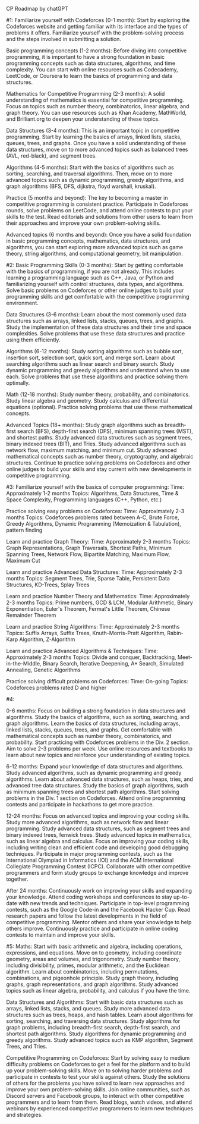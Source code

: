 CP Roadmap by chatGPT

#1:
Familiarize yourself with Codeforces (0-1 month): Start by exploring the Codeforces website and getting familiar with its interface and the types of problems it offers. Familiarize yourself with the problem-solving process and the steps involved in submitting a solution.

Basic programming concepts (1-2 months): Before diving into competitive programming, it is important to have a strong foundation in basic programming concepts such as data structures, algorithms, and time complexity. You can start with online resources such as Codecademy, LeetCode, or Coursera to learn the basics of programming and data structures.

Mathematics for Competitive Programming (2-3 months): A solid understanding of mathematics is essential for competitive programming. Focus on topics such as number theory, combinatorics, linear algebra, and graph theory. You can use resources such as Khan Academy, MathWorld, and Brilliant.org to deepen your understanding of these topics.

Data Structures (3-4 months): This is an important topic in competitive programming. Start by learning the basics of arrays, linked lists, stacks, queues, trees, and graphs. Once you have a solid understanding of these data structures, move on to more advanced topics such as balanced trees (AVL, red-black), and segment trees.

Algorithms (4-5 months): Start with the basics of algorithms such as sorting, searching, and traversal algorithms. Then, move on to more advanced topics such as dynamic programming, greedy algorithms, and graph algorithms (BFS, DFS, dijkstra, floyd warshall, kruskal).

Practice (5 months and beyond): The key to becoming a master in competitive programming is consistent practice. Participate in Codeforces rounds, solve problems on LeetCode, and attend online contests to put your skills to the test. Read editorials and solutions from other users to learn from their approaches and improve your own problem-solving skills.

Advanced topics (6 months and beyond): Once you have a solid foundation in basic programming concepts, mathematics, data structures, and algorithms, you can start exploring more advanced topics such as game theory, string algorithms, and computational geometry, bit manipulation.


#2:
Basic Programming Skills (0-3 months):
Start by getting comfortable with the basics of programming, if you are not already. This includes learning a programming language such as C++, Java, or Python and familiarizing yourself with control structures, data types, and algorithms.
Solve basic problems on Codeforces or other online judges to build your programming skills and get comfortable with the competitive programming environment.

Data Structures (3-6 months):
Learn about the most commonly used data structures such as arrays, linked lists, stacks, queues, trees, and graphs.
Study the implementation of these data structures and their time and space complexities.
Solve problems that use these data structures and practice using them efficiently.

Algorithms (6-12 months):
Study sorting algorithms such as bubble sort, insertion sort, selection sort, quick sort, and merge sort.
Learn about searching algorithms such as linear search and binary search.
Study dynamic programming and greedy algorithms and understand when to use each.
Solve problems that use these algorithms and practice solving them optimally.

Math (12-18 months):
Study number theory, probability, and combinatorics.
Study linear algebra and geometry.
Study calculus and differential equations (optional).
Practice solving problems that use these mathematical concepts.

Advanced Topics (18+ months):
Study graph algorithms such as breadth-first search (BFS), depth-first search (DFS), minimum spanning trees (MST), and shortest paths.
Study advanced data structures such as segment trees, binary indexed trees (BIT), and Tries.
Study advanced algorithms such as network flow, maximum matching, and minimum cut.
Study advanced mathematical concepts such as number theory, cryptography, and algebraic structures.
Continue to practice solving problems on Codeforces and other online judges to build your skills and stay current with new developments in competitive programming.


#3:
Familiarize yourself with the basics of computer programming:
Time: Approximately 1-2 months
Topics: Algorithms, Data Structures, Time & Space Complexity, Programming languages (C++, Python, etc.)

Practice solving easy problems on Codeforces:
Time: Approximately 2-3 months
Topics: Codeforces problems rated between A-C, Brute Force, Greedy Algorithms, Dynamic Programming (Memoization & Tabulation), pattern finding

Learn and practice Graph Theory:
Time: Approximately 2-3 months
Topics: Graph Representations, Graph Traversals, Shortest Paths, Minimum Spanning Trees, Network Flow, Bipartite Matching, Maximum Flow, Maximum Cut

Learn and practice Advanced Data Structures:
Time: Approximately 2-3 months
Topics: Segment Trees, Trie, Sparse Table, Persistent Data Structures, KD-Trees, Splay Trees

Learn and practice Number Theory and Mathematics:
Time: Approximately 2-3 months
Topics: Prime numbers, GCD & LCM, Modular Arithmetic, Binary Exponentiation, Euler's Theorem, Fermat's Little Theorem, Chinese Remainder Theorem

Learn and practice String Algorithms:
Time: Approximately 2-3 months
Topics: Suffix Arrays, Suffix Trees, Knuth-Morris-Pratt Algorithm, Rabin-Karp Algorithm, Z-Algorithm

Learn and practice Advanced Algorithms & Techniques:
Time: Approximately 2-3 months
Topics: Divide and conquer, Backtracking, Meet-in-the-Middle, Binary Search, Iterative Deepening, A* Search, Simulated Annealing, Genetic Algorithms

Practice solving difficult problems on Codeforces:
Time: On-going
Topics: Codeforces problems rated D and higher


#4:

0-6 months:
Focus on building a strong foundation in data structures and algorithms.
Study the basics of algorithms, such as sorting, searching, and graph algorithms.
Learn the basics of data structures, including arrays, linked lists, stacks, queues, trees, and graphs.
Get comfortable with mathematical concepts such as number theory, combinatorics, and probability.
Start practicing with Codeforces problems in the Div. 2 section. Aim to solve 2-3 problems per week.
Use online resources and textbooks to learn about new topics and reinforce your understanding of existing topics.

6-12 months:
Expand your knowledge of data structures and algorithms.
Study advanced algorithms, such as dynamic programming and greedy algorithms.
Learn about advanced data structures, such as heaps, tries, and advanced tree data structures.
Study the basics of graph algorithms, such as minimum spanning trees and shortest path algorithms.
Start solving problems in the Div. 1 section on Codeforces.
Attend online programming contests and participate in hackathons to get more practice.

12-24 months:
Focus on advanced topics and improving your coding skills.
Study more advanced algorithms, such as network flow and linear programming.
Study advanced data structures, such as segment trees and binary indexed trees, fenwick trees.
Study advanced topics in mathematics, such as linear algebra and calculus.
Focus on improving your coding skills, including writing clean and efficient code and developing good debugging techniques.
Participate in major programming contests, such as the International Olympiad in Informatics (IOI) and the ACM International Collegiate Programming Contest (ICPC).
Collaborate with other competitive programmers and form study groups to exchange knowledge and improve together.

After 24 months:
Continuously work on improving your skills and expanding your knowledge.
Attend coding workshops and conferences to stay up-to-date with new trends and techniques.
Participate in top-level programming contests, such as the Google Code-in and the Facebook Hacker Cup.
Read research papers and follow the latest developments in the field of competitive programming.
Mentor others and share your knowledge to help others improve.
Continuously practice and participate in online coding contests to maintain and improve your skills.


#5:
Maths:
Start with basic arithmetic and algebra, including operations, expressions, and equations.
Move on to geometry, including coordinate geometry, areas and volumes, and trigonometry.
Study number theory, including divisibility, primes, modular arithmetic, and the Euclidean algorithm.
Learn about combinatorics, including permutations, combinations, and pigeonhole principle.
Study graph theory, including graphs, graph representations, and graph algorithms.
Study advanced topics such as linear algebra, probability, and calculus if you have the time.

Data Structures and Algorithms:
Start with basic data structures such as arrays, linked lists, stacks, and queues.
Study more advanced data structures such as trees, heaps, and hash tables.
Learn about algorithms for sorting, searching, and traversing data structures.
Study algorithms for graph problems, including breadth-first search, depth-first search, and shortest path algorithms.
Study algorithms for dynamic programming and greedy algorithms.
Study advanced topics such as KMP algorithm, Segment Trees, and Tries.

Competitive Programming on Codeforces:
Start by solving easy to medium difficulty problems on Codeforces to get a feel for the platform and to build up your problem-solving skills.
Move on to solving harder problems and participate in contests to test your skills against others.
Study the solutions of others for the problems you have solved to learn new approaches and improve your own problem-solving skills.
Join online communities, such as Discord servers and Facebook groups, to interact with other competitive programmers and to learn from them.
Read blogs, watch videos, and attend webinars by experienced competitive programmers to learn new techniques and strategies.